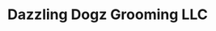 ---
title: "Dazzling Dogz Grooming LLC"
url: /holly-springs/dazzling-dogz-grooming-llc/
shop: pet grooming
---